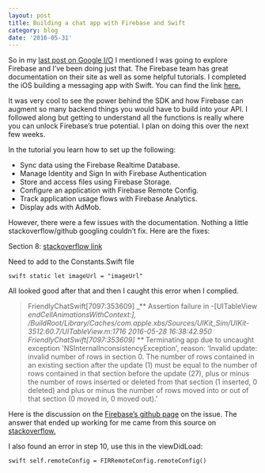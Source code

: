 ```yaml
---
layout: post
title: Building a chat app with Firebase and Swift
category: blog
date: '2016-05-31'
---
```


So in my [last post on Google I/O](http://erickuhn19.com/google-io-2016-thoughts/) I mentioned I was going to explore Firebase and I’ve been doing just that. The Firebase team has great documentation on their site as well as some helpful tutorials. I completed the iOS building a messaging app with Swift. You can find the link [here.](https://codelabs.developers.google.com/codelabs/firebase-ios-swift)

It was very cool to see the power behind the SDK and how Firebase can augment so many backend things you would have to build into your API. I followed along but getting to understand all the functions is really where you can unlock Firebase’s true potential. I plan on doing this over the next few weeks.

In the tutorial you learn how to set up the following:

*   Sync data using the Firebase Realtime Database.
*   Manage Identity and Sign In with Firebase Authentication
*   Store and access files using Firebase Storage.
*   Configure an application with Firebase Remote Config.
*   Track application usage flows with Firebase Analytics.
*   Display ads with AdMob.

However, there were a few issues with the documentation. Nothing a little stackoverflow/github googling couldn’t fix. Here are the fixes:

Section 8: [stackoverflow link](http://stackoverflow.com/questions/37383187/error-in-firebase-ios-codelab-chat-app-tutorial)

Need to add to the Constants.Swift file

`swift static let imageUrl = "imageUrl"`

All looked good after that and then I caught this error when I complied.

> FriendlyChatSwift[7097:353609] _** Assertion failure in -[UITableView _endCellAnimationsWithContext:], /BuildRoot/Library/Caches/com.apple.xbs/Sources/UIKit_Sim/UIKit-3512.60.7/UITableView.m:1716 2016-05-28 16:38:42.950 FriendlyChatSwift[7097:353609] **_ Terminating app due to uncaught exception 'NSInternalInconsistencyException', reason: 'Invalid update: invalid number of rows in section 0\. The number of rows contained in an existing section after the update (1) must be equal to the number of rows contained in that section before the update (27), plus or minus the number of rows inserted or deleted from that section (1 inserted, 0 deleted) and plus or minus the number of rows moved into or out of that section (0 moved in, 0 moved out).'

Here is the discussion on the [Firebase’s github page](https://github.com/firebase/friendlychat/issues/25) on the issue. The answer that ended up working for me came from this source on [stackoverflow.](http://stackoverflow.com/questions/37400316/image-upload-crash-in-firebase-codelabs-friendlychat-tutorial)

I also found an error in step 10, use this in the viewDidLoad:

`swift self.remoteConfig = FIRRemoteConfig.remoteConfig()`
